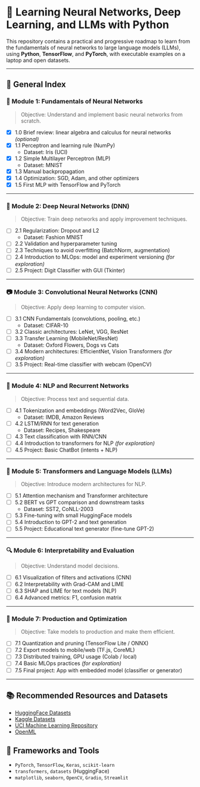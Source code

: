 
# 🧠 Learning Neural Networks, Deep Learning, and LLMs with Python

This repository contains a practical and progressive roadmap to learn from the fundamentals of neural networks to large language models (LLMs), using **Python**, **TensorFlow**, and **PyTorch**, with executable examples on a laptop and open datasets.

---

## 📌 General Index


### 🔰 Module 1: Fundamentals of Neural Networks
> Objective: Understand and implement basic neural networks from scratch.

- [x] 1.0 Brief review: linear algebra and calculus for neural networks *(optional)*
- [x] 1.1 Perceptron and learning rule (NumPy)
  - Dataset: Iris (UCI)
- [x] 1.2 Simple Multilayer Perceptron (MLP)
  - Dataset: MNIST
- [x] 1.3 Manual backpropagation
- [x] 1.4 Optimization: SGD, Adam, and other optimizers
- [x] 1.5 First MLP with TensorFlow and PyTorch

---



### 🔁 Module 2: Deep Neural Networks (DNN)
> Objective: Train deep networks and apply improvement techniques.

- [ ] 2.1 Regularization: Dropout and L2
  - Dataset: Fashion MNIST
- [ ] 2.2 Validation and hyperparameter tuning
- [ ] 2.3 Techniques to avoid overfitting (BatchNorm, augmentation)
- [ ] 2.4 Introduction to MLOps: model and experiment versioning *(for exploration)*
- [ ] 2.5 Project: Digit Classifier with GUI (Tkinter)

---



### 📷 Module 3: Convolutional Neural Networks (CNN)
> Objective: Apply deep learning to computer vision.

- [ ] 3.1 CNN Fundamentals (convolutions, pooling, etc.)
  - Dataset: CIFAR-10
- [ ] 3.2 Classic architectures: LeNet, VGG, ResNet
- [ ] 3.3 Transfer Learning (MobileNet/ResNet)
  - Dataset: Oxford Flowers, Dogs vs Cats
- [ ] 3.4 Modern architectures: EfficientNet, Vision Transformers *(for exploration)*
- [ ] 3.5 Project: Real-time classifier with webcam (OpenCV)

---



### 🧾 Module 4: NLP and Recurrent Networks
> Objective: Process text and sequential data.

- [ ] 4.1 Tokenization and embeddings (Word2Vec, GloVe)
  - Dataset: IMDB, Amazon Reviews
- [ ] 4.2 LSTM/RNN for text generation
  - Dataset: Recipes, Shakespeare
- [ ] 4.3 Text classification with RNN/CNN
- [ ] 4.4 Introduction to transformers for NLP *(for exploration)*
- [ ] 4.5 Project: Basic ChatBot (intents + NLP)

---



### 🧠 Module 5: Transformers and Language Models (LLMs)
> Objective: Introduce modern architectures for NLP.

- [ ] 5.1 Attention mechanism and Transformer architecture
- [ ] 5.2 BERT vs GPT comparison and downstream tasks
  - Dataset: SST2, CoNLL-2003
- [ ] 5.3 Fine-tuning with small HuggingFace models
- [ ] 5.4 Introduction to GPT-2 and text generation
- [ ] 5.5 Project: Educational text generator (fine-tune GPT-2)

---



### 🔍 Module 6: Interpretability and Evaluation
> Objective: Understand model decisions.

- [ ] 6.1 Visualization of filters and activations (CNN)
- [ ] 6.2 Interpretability with Grad-CAM and LIME
- [ ] 6.3 SHAP and LIME for text models (NLP)
- [ ] 6.4 Advanced metrics: F1, confusion matrix

---



### 🚀 Module 7: Production and Optimization
> Objective: Take models to production and make them efficient.

- [ ] 7.1 Quantization and pruning (TensorFlow Lite / ONNX)
- [ ] 7.2 Export models to mobile/web (TF.js, CoreML)
- [ ] 7.3 Distributed training, GPU usage (Colab / local)
- [ ] 7.4 Basic MLOps practices *(for exploration)*
- [ ] 7.5 Final project: App with embedded model (classifier or generator)

---


## 📚 Recommended Resources and Datasets

- [HuggingFace Datasets](https://huggingface.co/datasets)
- [Kaggle Datasets](https://www.kaggle.com/datasets)
- [UCI Machine Learning Repository](https://archive.ics.uci.edu/ml/)
- [OpenML](https://www.openml.org/)

## 🔧 Frameworks and Tools

- `PyTorch`, `TensorFlow`, `Keras`, `scikit-learn`
- `transformers`, `datasets` (HuggingFace)
- `matplotlib`, `seaborn`, `OpenCV`, `Gradio`, `Streamlit`